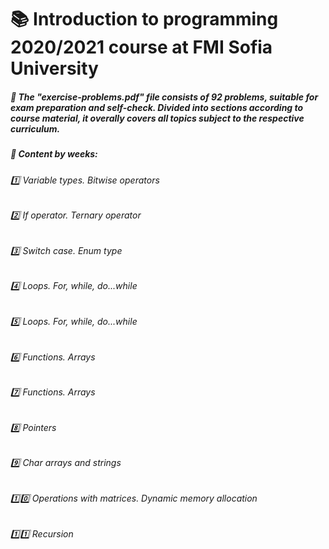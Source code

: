# :books: Introduction to programming 2020/2021 course at FMI Sofia University 
##### :pushpin: The "exercise-problems.pdf" file consists of 92 problems, suitable for exam preparation and self-check. Divided into sections according to course material, it overally covers all topics subject to the respective curriculum.

#####  :pushpin: Content by weeks: 
###### :one: Variable types. Bitwise operators
###### :two: If operator. Ternary operator
###### :three: Switch case. Enum type
###### :four: Loops. For, while, do...while
###### :five: Loops. For, while, do...while
###### :six: Functions. Arrays
###### :seven: Functions. Arrays
###### :eight: Pointers
###### :nine: Char arrays and strings
###### :one::zero: Operations with matrices. Dynamic memory allocation
###### :one::one: Recursion
